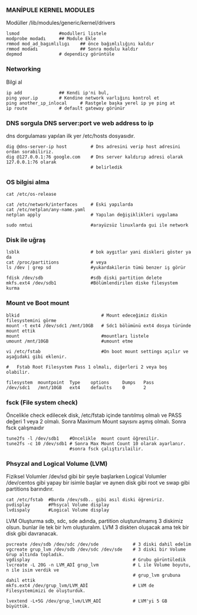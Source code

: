 
### MANİPULE KERNEL MODULES
Modüller /lib/modules/generic/kernel/drivers

```
lsmod				#modulleri listele
modprobe modadı 	## Module Ekle
rmmod mod_ad_bagımlılıgı	## önce bağımlılığını kaldır
rmmod modadı				## Sonra modulu kaldır
depmod 				# dependicy görüntüle 

```
### Networking
Bilgi al
```
ip add				## Kendi ip'ni bul, 
ping your.ip 		# Kendine network varlığını kontrol et
ping another_ıp_inlocal		# Rastgele başka yerel ip ye ping at 
ip route 			# default gateway görünür
```

### DNS sorgula DNS server:port ve web address to ip
dns dorgulaması yapılan ilk yer /etc/hosts dosyasıdır. 
```
dig @dns-server-ip host			# Dns adresini verip host adresini ordan sorabiliriz.
dig @127.0.0.1:76 google.com	# Dns server kaldırıp adresi olarak 127.0.0.1:76 olarak 
								# belirledik
```

### OS bilgisi alma

```
cat /etc/os-release

cat /etc/network/interfaces		# Eski yapılarda
cat /etc/netplan/any-name.yaml 
netplan apply 					# Yapılan değişiklikleri uygulama

sudo nmtui						#arayüzsüz linuxlarda gui ile network
```

### Disk ile uğraş

```
lsblk							# bok aygıtlar yani diskleri göster ya da
cat /proc/partitions			# veya
ls /dev | grep sd  				#yukardakilerin tümü benzer iş görür

fdisk /dev/sdb					#sdb diski partition delete
mkfs.ext4 /dev/sdb1				#Bölümlendirilen diske filesystem kurma
```

### Mount ve Boot mount


```
blkid 								# Mount edeceğimiz diskin filesystemini görme
mount -t ext4 /dev/sdc1 /mnt/10GB	# Sdc1 bölümünü ext4 dosya türünde mount ettik
mount								#mountları listele
umount /mnt/10GB					#umount etme

vi /etc/fstab						#On boot mount settings açılır ve aşağıdaki gibi eklenir.

#	Fstab Root Filesystem Pass 1 olmalı, diğerleri 2 veya boş olabilir.

filesystem	mountpoint	Type	options		Dumps	Pass
/dev/sdc1	/mnt/10GB	ext4	defaults	0		2

```


### fsck (File system check)
Öncelikle check edilecek disk, /etc/fstab içinde tanıtılmış olmalı ve
PASS değeri 1 veya 2 olmalı. Sonra Maximum Mount sayısını aşmış olmalı. 
Sonra fsck çalışmaıdır

```
tune2fs -l /dev/sdb1	#Öncelikle  mount count öğrenilir.
tune2fs -c 10 /dev/sdb1	# Sonra Max Mount Count 10 olarak ayarlanır.
						#sonra fsck çalıştırılailir.
```

### Phsyzal and Logical Volume (LVM)
Fiziksel Volumler /dev/sd gibi bir şeyle başlarken 
Logical Volumler /dev/centos gibi yapay bir isimle başlar ve
aynen disk gibi root ve swap gibi partitions barındırır.

```
cat /etc/fstab	#Burda /dev/sdb.. gibi asıl diski öğreniriz. 
pvdisplay		#Phsycal Volume display
lvdispaly		#Logical Volume display 
```
LVM Oluşturma
sdb, sdc, sde adında, partition oluşturulmamış 3 diskimiz olsun.
bunlar ile tek bir lvm oluşturalım. LVM 3 diskten oluşacak ama
tek bir disk gibi davranacak.  

```
pvcreate /dev/sdb /dev/sdc /dev/sde 			# 3 diski dahil edelim 
vgcreate grup_lvm /dev/sdb /dev/sdc /dev/sde 	# 3 diski bir Volume Grup altında topladık.
vgdisplay 										# Grubu görüntüledik
lvcreate -L 20G -n LVM_ADİ grup_lvm 			# L ile Volume boyutu, n ile isim verdik ve 
												# grup_lvm grubuna dahil ettik
mkfs.ext4 /dev/grup_lvm/LVM_ADİ 				# LVM de Filesystemimizi de oluşturduk. 

lvextend -L+5G /dev/grup_lvm/LVM_ADİ			# LVM'yi 5 GB büyüttük.
```







